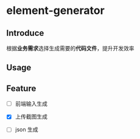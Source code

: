 # element-generator

## Introduce

根据**业务需求**选择生成需要的**代码文件**，提升开发效率


## Usage

## Feature

- [ ] 前端输入生成
- [x] 上传截图生成
- [ ] json 生成

